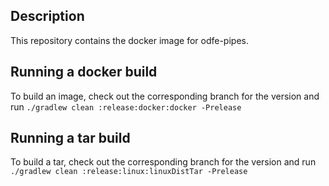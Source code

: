 ## Description

This repository contains the docker image for odfe-pipes.

## Running a docker build

To build an image, check out the corresponding branch for the version and run `./gradlew clean :release:docker:docker -Prelease`

## Running a tar build

To build a tar, check out the corresponding branch for the version and run `./gradlew clean :release:linux:linuxDistTar -Prelease`

